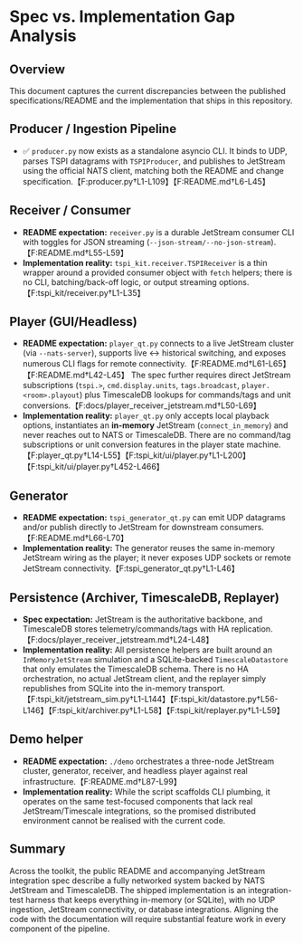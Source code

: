 # Spec vs. Implementation Gap Analysis

## Overview
This document captures the current discrepancies between the published specifications/README and the implementation that ships in this repository.

## Producer / Ingestion Pipeline
- ✅ `producer.py` now exists as a standalone asyncio CLI. It binds to UDP, parses TSPI datagrams with `TSPIProducer`, and publishes to JetStream using the official NATS client, matching both the README and change specification.【F:producer.py†L1-L109】【F:README.md†L6-L45】

## Receiver / Consumer
- **README expectation:** `receiver.py` is a durable JetStream consumer CLI with toggles for JSON streaming (`--json-stream/--no-json-stream`).【F:README.md†L55-L59】
- **Implementation reality:** `tspi_kit.receiver.TSPIReceiver` is a thin wrapper around a provided consumer object with `fetch` helpers; there is no CLI, batching/back-off logic, or output streaming options.【F:tspi_kit/receiver.py†L1-L35】

## Player (GUI/Headless)
- **README expectation:** `player_qt.py` connects to a live JetStream cluster (via `--nats-server`), supports live ↔ historical switching, and exposes numerous CLI flags for remote connectivity.【F:README.md†L61-L65】【F:README.md†L42-L45】 The spec further requires direct JetStream subscriptions (`tspi.>`, `cmd.display.units`, `tags.broadcast`, `player.<room>.playout`) plus TimescaleDB lookups for commands/tags and unit conversions.【F:docs/player_receiver_jetstream.md†L50-L69】
- **Implementation reality:** `player_qt.py` only accepts local playback options, instantiates an **in-memory** JetStream (`connect_in_memory`) and never reaches out to NATS or TimescaleDB. There are no command/tag subscriptions or unit conversion features in the player state machine.【F:player_qt.py†L14-L55】【F:tspi_kit/ui/player.py†L1-L200】【F:tspi_kit/ui/player.py†L452-L466】

## Generator
- **README expectation:** `tspi_generator_qt.py` can emit UDP datagrams and/or publish directly to JetStream for downstream consumers.【F:README.md†L66-L70】
- **Implementation reality:** The generator reuses the same in-memory JetStream wiring as the player; it never exposes UDP sockets or remote JetStream connectivity.【F:tspi_generator_qt.py†L1-L46】

## Persistence (Archiver, TimescaleDB, Replayer)
- **Spec expectation:** JetStream is the authoritative backbone, and TimescaleDB stores telemetry/commands/tags with HA replication.【F:docs/player_receiver_jetstream.md†L24-L48】
- **Implementation reality:** All persistence helpers are built around an `InMemoryJetStream` simulation and a SQLite-backed `TimescaleDatastore` that only emulates the TimescaleDB schema. There is no HA orchestration, no actual JetStream client, and the replayer simply republishes from SQLite into the in-memory transport.【F:tspi_kit/jetstream_sim.py†L1-L144】【F:tspi_kit/datastore.py†L56-L146】【F:tspi_kit/archiver.py†L1-L58】【F:tspi_kit/replayer.py†L1-L59】

## Demo helper
- **README expectation:** `./demo` orchestrates a three-node JetStream cluster, generator, receiver, and headless player against real infrastructure.【F:README.md†L87-L99】
- **Implementation reality:** While the script scaffolds CLI plumbing, it operates on the same test-focused components that lack real JetStream/Timescale integrations, so the promised distributed environment cannot be realised with the current code.

## Summary
Across the toolkit, the public README and accompanying JetStream integration spec describe a fully networked system backed by NATS JetStream and TimescaleDB. The shipped implementation is an integration-test harness that keeps everything in-memory (or SQLite), with no UDP ingestion, JetStream connectivity, or database integrations. Aligning the code with the documentation will require substantial feature work in every component of the pipeline.
